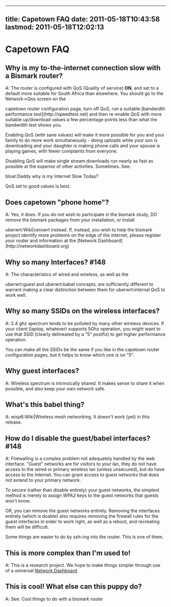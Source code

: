 
---
title: Capetown FAQ
date: 2011-05-18T10:43:58
lastmod: 2011-05-18T12:02:13
---
Capetown FAQ
============

Why is my to-the-internet connection slow with a Bismark router?
----------------------------------------------------------------

A: The router is configured with <link>QoS</link> (Quality of service)
**ON**, and set to a default more suitable for South Africa than
elsewhere. You should go to the Network-&gt;Qos screen on the
<link>capetown router configuration</link> page, turn off
<link>QoS</link>, run a suitable [bandwidth performance
test](http://speedtest.net) and then re-enable QoS with more suitable
up/download values a few percentage points less than what the bandwidth
test shows you.

Enabling QoS (with sane values) will make it more possible for you and
your family to do more work simultaneously - doing uploads while your
son is downloading and your daughter is making phone calls and your
spouse is playing games, with fewer complaints from everyone.

Disabling QoS will make single stream downloads run nearly as fast as
possible at the expense of other activities. Sometimes. See:
<link>bloat:Daddy why is my Internet Slow Today</link>?

QoS set to good values is best.

Does capetown "phone home"?
---------------------------

A: Yes, it does. If you do not wish to participate in the bismark study,
DO remove the bismark packages from your installation, or install
<link>uberwrt:Wiki|cerowrt</link> instead. If, instead, you wish to help
the bismark project identify more problems on the edge of the internet,
please register your router and information at the [Network
Dashboard](http://networkdashboard.org)

Why so many Interfaces? <link>\#148</link>
------------------------------------------

A: The characteristics of wired and wireless, as well as the
<link>uberwrt:guest</link> and <link>uberwrt:babel</link> concepts, are
sufficiently different to warrant making a clear distinction between
them for <link>uberwrt:internal QoS</link> to work well.

Why so many SSIDs on the wireless interfaces?
---------------------------------------------

A: 2.4 ghz spectrum tends to be polluted by many other wireless devices.
If your client (laptop, whatever) supports 5Ghz operation, you might
want to use that SSID (clearly delineated by a "5" postfix) to get
higher performance operation.

You can make all the SSIDs be the same if you like in the <link>capetown
router configuration</link> pages, but it helps to know which one is on
"5".

Why guest interfaces?
---------------------

A: Wireless spectrum is intrinsically shared. It makes sense to share it
when possible, and also keep your own network safe.

What's this babel thing?
------------------------

A: <link>wisp6:Wiki|Wireless mesh networking</link>. It doesn't work
(yet) in this release.

How do I disable the guest/babel interfaces? <link>\#148</link>
---------------------------------------------------------------

A: Firewalling is a complex problem not adequately handled by the web
interface. "Guest" networks are for visitors to your lan, they do not
have access to the wired or primary wireless lan (unless unsecured), but
do have access to the Internet. You can grant access to guest networks
that does not extend to your primary network.

To secure (rather than disable entirely) your guest networks, the
simplest method is merely to assign WPA2 keys to the guest networks that
guests won't know.

OR, you can remove the guest networks entirely. Removing the interfaces
entirely (which is doable) also requires removing the firewall rules for
the guest interfaces in order to work right, as well as a reboot, and
recreating them will be difficult.

Some things are easier to do by ssh-ing into the router. This is one of
them.

This is more complex than I'm used to!
--------------------------------------

A: This is a research project. We hope to make things simpler through
use of a universal [Network Dashboard](http://networkdashboard.org)

This is cool! What else can this puppy do?
------------------------------------------

A: See: <link>Cool things to do with a bismark router</link>

